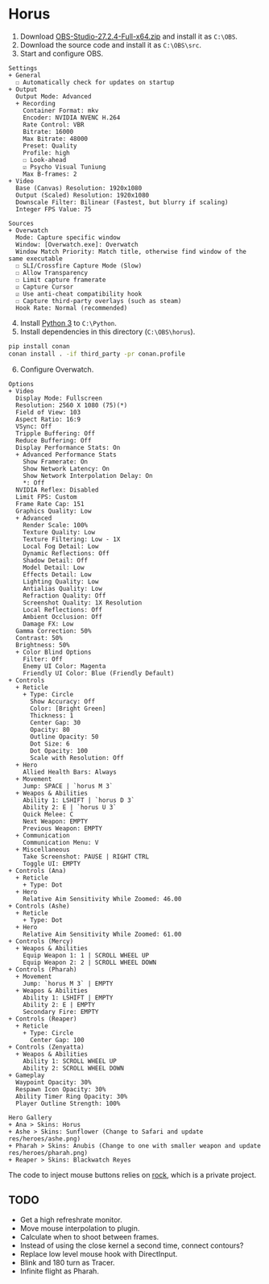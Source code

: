 # Horus
1. Download [OBS-Studio-27.2.4-Full-x64.zip][obs] and install it as `C:\OBS`.
2. Download the source code and install it as `C:\OBS\src`.
3. Start and configure OBS.

```
Settings
+ General
  ☐ Automatically check for updates on startup
+ Output
  Output Mode: Advanced
  + Recording
    Container Format: mkv
    Encoder: NVIDIA NVENC H.264
    Rate Control: VBR
    Bitrate: 16000
    Max Bitrate: 48000
    Preset: Quality
    Profile: high
    ☐ Look-ahead
    ☑ Psycho Visual Tuniung
    Max B-frames: 2
+ Video
  Base (Canvas) Resolution: 1920x1080
  Output (Scaled) Resolution: 1920x1080
  Downscale Filter: Bilinear (Fastest, but blurry if scaling)
  Integer FPS Value: 75

Sources
+ Overwatch
  Mode: Capture specific window
  Window: [Overwatch.exe]: Overwatch
  Window Match Priority: Match title, otherwise find window of the same executable
  ☐ SLI/Crossfire Capture Mode (Slow)
  ☐ Allow Transparency
  ☐ Limit capture framerate
  ☑ Capture Cursor
  ☑ Use anti-cheat compatibility hook
  ☐ Capture third-party overlays (such as steam)
  Hook Rate: Normal (recommended)
```

4. Install [Python 3][py3] to `C:\Python`.
5. Install dependencies in this directory (`C:\OBS\horus`).

```cmd
pip install conan
conan install . -if third_party -pr conan.profile
```

6. Configure Overwatch.

```
Options
+ Video
  Display Mode: Fullscreen
  Resolution: 2560 X 1080 (75)(*)
  Field of View: 103
  Aspect Ratio: 16:9
  VSync: Off
  Tripple Buffering: Off
  Reduce Buffering: Off
  Display Performance Stats: On
  + Advanced Performance Stats
    Show Framerate: On
    Show Network Latency: On
    Show Network Interpolation Delay: On
    *: Off
  NVIDIA Reflex: Disabled
  Limit FPS: Custom
  Frame Rate Cap: 151
  Graphics Quality: Low
  + Advanced
    Render Scale: 100%
    Texture Quality: Low
    Texture Filtering: Low - 1X
    Local Fog Detail: Low
    Dynamic Reflections: Off
    Shadow Detail: Off
    Model Detail: Low
    Effects Detail: Low
    Lighting Quality: Low
    Antialias Quality: Low
    Refraction Quality: Off
    Screenshot Quality: 1X Resolution
    Local Reflections: Off
    Ambient Occlusion: Off
    Damage FX: Low
  Gamma Correction: 50%
  Contrast: 50%
  Brightness: 50%
  + Color Blind Options
    Filter: Off
    Enemy UI Color: Magenta
    Friendly UI Color: Blue (Friendly Default)
+ Controls
  + Reticle
    + Type: Circle
      Show Accuracy: Off
      Color: [Bright Green]
      Thickness: 1
      Center Gap: 30
      Opacity: 80
      Outline Opacity: 50
      Dot Size: 6
      Dot Opacity: 100
      Scale with Resolution: Off
  + Hero
    Allied Health Bars: Always
  + Movement
    Jump: SPACE | `horus M 3`
  + Weapos & Abilities
    Ability 1: LSHIFT | `horus D 3`
    Ability 2: E | `horus U 3`
    Quick Melee: C
    Next Weapon: EMPTY
    Previous Weapon: EMPTY
  + Communication
    Communication Menu: V
  + Miscellaneous
    Take Screenshot: PAUSE | RIGHT CTRL
    Toggle UI: EMPTY
+ Controls (Ana)
  + Reticle
    + Type: Dot
  + Hero
    Relative Aim Sensitivity While Zoomed: 46.00
+ Controls (Ashe)
  + Reticle
    + Type: Dot
  + Hero
    Relative Aim Sensitivity While Zoomed: 61.00
+ Controls (Mercy)
  + Weapos & Abilities
    Equip Weapon 1: 1 | SCROLL WHEEL UP
    Equip Weapon 2: 2 | SCROLL WHEEL DOWN
+ Controls (Pharah)
  + Movement
    Jump: `horus M 3` | EMPTY
  + Weapos & Abilities
    Ability 1: LSHIFT | EMPTY
    Ability 2: E | EMPTY
    Secondary Fire: EMPTY
+ Controls (Reaper)
  + Reticle
    + Type: Circle
      Center Gap: 100
+ Controls (Zenyatta)
  + Weapos & Abilities
    Ability 1: SCROLL WHEEL UP
    Ability 2: SCROLL WHEEL DOWN
+ Gameplay
  Waypoint Opacity: 30%
  Respawn Icon Opacity: 30%
  Ability Timer Ring Opacity: 30%
  Player Outline Strength: 100%

Hero Gallery
+ Ana > Skins: Horus
+ Ashe > Skins: Sunflower (Change to Safari and update res/heroes/ashe.png)
+ Pharah > Skins: Anubis (Change to one with smaller weapon and update res/heroes/pharah.png)
+ Reaper > Skins: Blackwatch Reyes
```

The code to inject mouse buttons relies on [rock](https://github.com/qis/rock), which is a private project.

## TODO
- Get a high refreshrate monitor.
- Move mouse interpolation to plugin.
- Calculate when to shoot between frames.
- Instead of using the close kernel a second time, connect contours?
- Replace low level mouse hook with DirectInput.
- Blink and 180 turn as Tracer.
- Infinite flight as Pharah.

[obs]: https://github.com/obsproject/obs-studio/releases/tag/27.2.4
[py3]: https://www.python.org/downloads/windows/
